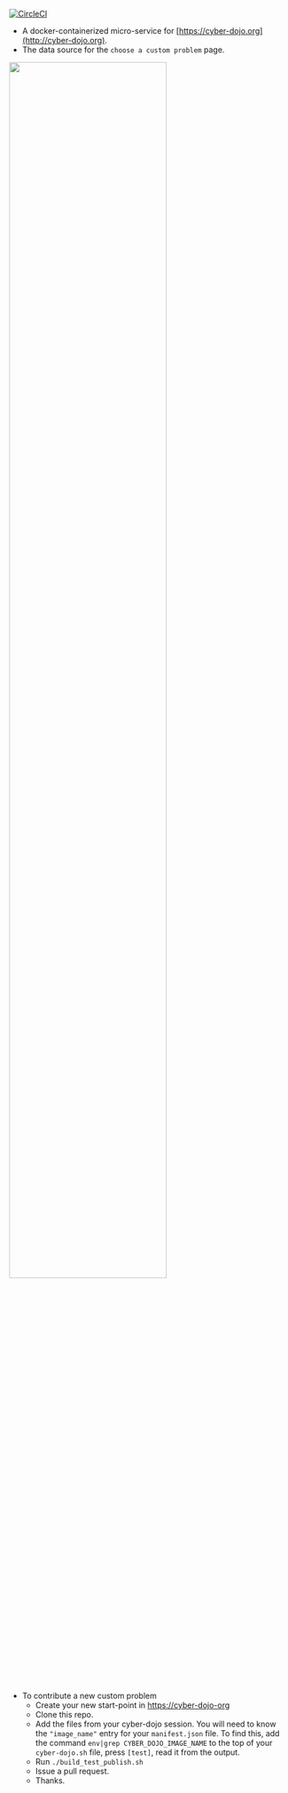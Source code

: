 
[![CircleCI](https://circleci.com/gh/cyber-dojo/custom-start-points.svg?style=svg)](https://circleci.com/gh/cyber-dojo/custom-start-points)

- A docker-containerized micro-service for [https://cyber-dojo.org](http://cyber-dojo.org).
- The data source for the `choose a custom problem` page.

<img width="75%" src="https://user-images.githubusercontent.com/252118/97069640-7a560680-15c9-11eb-8bd6-8309c87df764.png">

- To contribute a new custom problem
  - Create your new start-point in [https://cyber-dojo-org](https://cyber-dojo-org)
  - Clone this repo.
  - Add the files from your cyber-dojo session. You will need to know the `"image_name"` entry for your
    `manifest.json` file. To find this, add the command `env|grep CYBER_DOJO_IMAGE_NAME` to the top of your
    `cyber-dojo.sh` file, press `[test]`, read it from the output.
  - Run `./build_test_publish.sh`
  - Issue a pull request.
  - Thanks.
